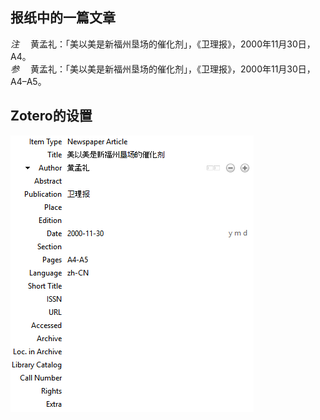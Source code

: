 ## 报纸中的一篇文章
*注* 　黄孟礼：「美以美是新福州垦场的催化剂」，《卫理报》，2000年11月30日，A4。   
*参* 　黄孟礼：「美以美是新福州垦场的催化剂」，《卫理报》，2000年11月30日，A4–A5。

## Zotero的设置
![报纸中的一篇文章](images/NewsPaperArticleChinese.PNG)
